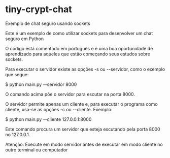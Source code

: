 tiny-crypt-chat
===============

Exemplo de chat seguro usando sockets

Este é um exemplo de como utilizar sockets para desenvolver um chat seguro em Python

O código está comentado em português e é uma boa oportunidade de aprendizado para aqueles 
que estão começando seus estudos sobre sockets.

Para executar o servidor existe as opções -s ou --servidor, como o exemplo que segue:

$ python main.py --servidor 8000

O comando acima põe o servidor para escutar na porta 8000.

O servidor permite apenas um cliente e, para executar o programa como cliente, usa-se as 
opções -c ou --cliente. Exemplo:

$ python main.py --cliente 127.0.0.1:8000

Este comando procura um servidor que esteja escutando pela porta 8000 no 127.0.0.1.

Atenção: Execute em modo servidor antes de executar em modo cliente no outro 
terminal ou computador